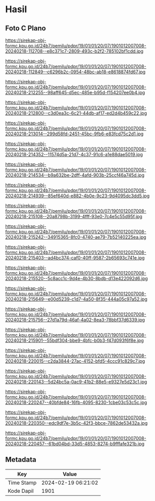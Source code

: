 # Hasil

## Foto C Plano

https://sirekap-obj-formc.kpu.go.id/24b7/pemilu/pdpr/19/01/01/20/07/1901012007008-20240218-112708--e8c371c7-2809-493c-b2f2-785102bf1cdd.jpg

https://sirekap-obj-formc.kpu.go.id/24b7/pemilu/pdpr/19/01/01/20/07/1901012007008-20240218-112849--c6296b2c-0954-48bc-ab18-e8618874fd67.jpg

https://sirekap-obj-formc.kpu.go.id/24b7/pemilu/pdpr/19/01/01/20/07/1901012007008-20240218-212255--98aff645-d5ec-485e-b95d-f154207ee0b4.jpg

https://sirekap-obj-formc.kpu.go.id/24b7/pemilu/pdpr/19/01/01/20/07/1901012007008-20240218-212800--c3d0ea3c-6c21-44db-af17-ed2d4b459c22.jpg

https://sirekap-obj-formc.kpu.go.id/24b7/pemilu/pdpr/19/01/01/20/07/1901012007008-20240218-213014--299d58fd-2451-45bc-9fb6-e83fcd75c2d1.jpg

https://sirekap-obj-formc.kpu.go.id/24b7/pemilu/pdpr/19/01/01/20/07/1901012007008-20240218-214352--11574d5a-21d7-4c37-91c6-a1e88dae5019.jpg

https://sirekap-obj-formc.kpu.go.id/24b7/pemilu/pdpr/19/01/01/20/07/1901012007008-20240218-214534--b9a632be-2dff-4afd-903b-25ccf46a745d.jpg

https://sirekap-obj-formc.kpu.go.id/24b7/pemilu/pdpr/19/01/01/20/07/1901012007008-20240218-214939--85ef640d-e882-4b0e-9c23-9d4095dc3dd5.jpg

https://sirekap-obj-formc.kpu.go.id/24b7/pemilu/pdpr/19/01/01/20/07/1901012007008-20240218-215108--20a8798b-3199-4fff-93e0-7c4e5c55d95f.jpg

https://sirekap-obj-formc.kpu.go.id/24b7/pemilu/pdpr/19/01/01/20/07/1901012007008-20240218-215242--34915365-8fc0-4740-ae79-7b52140225ea.jpg

https://sirekap-obj-formc.kpu.go.id/24b7/pemilu/pdpr/19/01/01/20/07/1901012007008-20240218-215403--ad4bc374-caf0-40ff-9587-2b65693c741e.jpg

https://sirekap-obj-formc.kpu.go.id/24b7/pemilu/pdpr/19/01/01/20/07/1901012007008-20240218-215520--5c8acc1c-9d4e-4b30-8bdb-d13e422092d6.jpg

https://sirekap-obj-formc.kpu.go.id/24b7/pemilu/pdpr/19/01/01/20/07/1901012007008-20240218-215649--e00d5239-c1d7-4a50-8f35-444a05c97a52.jpg

https://sirekap-obj-formc.kpu.go.id/24b7/pemilu/pdpr/19/01/01/20/07/1901012007008-20240218-215756--27d1a79d-46af-4a02-8ea3-78bbf37d6339.jpg

https://sirekap-obj-formc.kpu.go.id/24b7/pemilu/pdpr/19/01/01/20/07/1901012007008-20240218-215901--55bdf304-bbe9-4bfc-b0b3-f47d093f6f8e.jpg

https://sirekap-obj-formc.kpu.go.id/24b7/pemilu/pdpr/19/01/01/20/07/1901012007008-20240218-220015--c2da3844-27ac-4152-bfd5-4ccc91c829c7.jpg

https://sirekap-obj-formc.kpu.go.id/24b7/pemilu/pdpr/19/01/01/20/07/1901012007008-20240218-220143--5d24bc5a-0ac9-41b2-88e5-e9327e5d23c1.jpg

https://sirekap-obj-formc.kpu.go.id/24b7/pemilu/pdpr/19/01/01/20/07/1901012007008-20240218-220247--40bfde84-16fb-4095-8230-1cbe03c53c5c.jpg

https://sirekap-obj-formc.kpu.go.id/24b7/pemilu/pdpr/19/01/01/20/07/1901012007008-20240218-220350--edc9df7e-3b5c-42f3-bbce-7862de53432a.jpg

https://sirekap-obj-formc.kpu.go.id/24b7/pemilu/pdpr/19/01/01/20/07/1901012007008-20240218-220457--61bd04bd-33d5-4853-8274-b9fffafe321b.jpg


## Metadata

| Key        | Value               |
| ---------- | ------------------- |
| Time Stamp | 2024-02-19 06:21:02 |
| Kode Dapil | 1901                |



